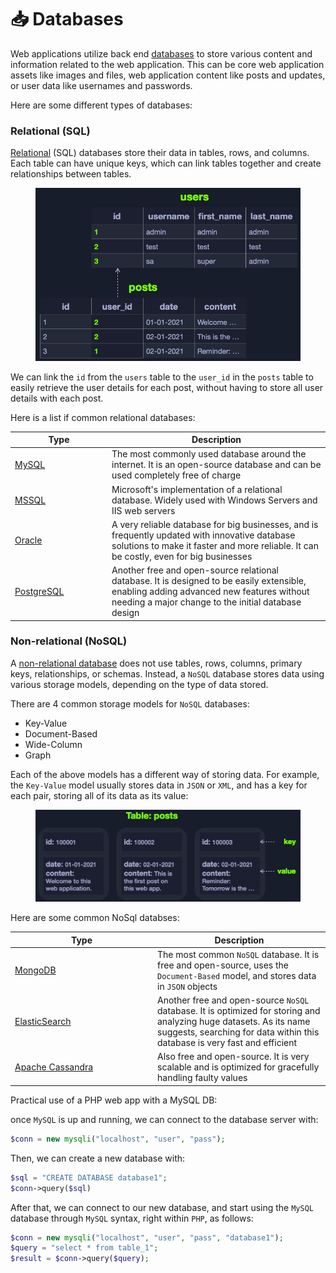 # 📥 Databases

Web applications utilize back end [databases](https://en.wikipedia.org/wiki/Database) to store various content and information related to the web application. This can be core web application assets like images and files, web application content like posts and updates, or user data like usernames and passwords.

Here are some different types of databases:

### Relational (SQL)

[Relational](https://en.wikipedia.org/wiki/Relational\_database) (SQL) databases store their data in tables, rows, and columns. Each table can have unique keys, which can link tables together and create relationships between tables.

<figure><img src="../../../../.gitbook/assets/image (6) (1) (1).png" alt=""><figcaption></figcaption></figure>

We can link the `id` from the `users` table to the `user_id` in the `posts` table to easily retrieve the user details for each post, without having to store all user details with each post.

Here is a list if common relational databases:

<table><thead><tr><th width="141">Type</th><th>Description</th></tr></thead><tbody><tr><td><a href="https://en.wikipedia.org/wiki/MySQL">MySQL</a></td><td>The most commonly used database around the internet. It is an open-source database and can be used completely free of charge</td></tr><tr><td><a href="https://en.wikipedia.org/wiki/Microsoft_SQL_Server">MSSQL</a></td><td>Microsoft's implementation of a relational database. Widely used with Windows Servers and IIS web servers</td></tr><tr><td><a href="https://en.wikipedia.org/wiki/Oracle_Database">Oracle</a></td><td>A very reliable database for big businesses, and is frequently updated with innovative database solutions to make it faster and more reliable. It can be costly, even for big businesses</td></tr><tr><td><a href="https://en.wikipedia.org/wiki/PostgreSQL">PostgreSQL</a></td><td>Another free and open-source relational database. It is designed to be easily extensible, enabling adding advanced new features without needing a major change to the initial database design</td></tr></tbody></table>

### Non-relational (NoSQL)

A [non-relational database](https://en.wikipedia.org/wiki/NoSQL) does not use tables, rows, columns, primary keys, relationships, or schemas. Instead, a `NoSQL` database stores data using various storage models, depending on the type of data stored.

There are 4 common storage models for `NoSQL` databases:

* Key-Value
* Document-Based
* Wide-Column
* Graph

Each of the above models has a different way of storing data. For example, the `Key-Value` model usually stores data in `JSON` or `XML`, and has a key for each pair, storing all of its data as its value:

<figure><img src="../../../../.gitbook/assets/image (7) (1) (1).png" alt=""><figcaption></figcaption></figure>

Here are some common NoSql databses:

<table><thead><tr><th width="214">Type</th><th>Description</th></tr></thead><tbody><tr><td><a href="https://en.wikipedia.org/wiki/MongoDB">MongoDB</a></td><td>The most common <code>NoSQL</code> database. It is free and open-source, uses the <code>Document-Based</code> model, and stores data in <code>JSON</code> objects</td></tr><tr><td><a href="https://en.wikipedia.org/wiki/Elasticsearch">ElasticSearch</a></td><td>Another free and open-source <code>NoSQL</code> database. It is optimized for storing and analyzing huge datasets. As its name suggests, searching for data within this database is very fast and efficient</td></tr><tr><td><a href="https://en.wikipedia.org/wiki/Apache_Cassandra">Apache Cassandra</a></td><td>Also free and open-source. It is very scalable and is optimized for gracefully handling faulty values</td></tr></tbody></table>

Practical use of a PHP web app with a MySQL DB:

once `MySQL` is up and running, we can connect to the database server with:

```php
$conn = new mysqli("localhost", "user", "pass");
```

Then, we can create a new database with:

```php
$sql = "CREATE DATABASE database1";
$conn->query($sql)
```

After that, we can connect to our new database, and start using the `MySQL` database through `MySQL` syntax, right within `PHP`, as follows:

```php
$conn = new mysqli("localhost", "user", "pass", "database1");
$query = "select * from table_1";
$result = $conn->query($query);
```
